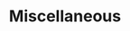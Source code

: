---
title: Miscellaneous
deprecated: false
hidden: false
link:
  new_tab: true
  url: https://github.com/ScytedTV-Studios
metadata:
  robots: index
---
